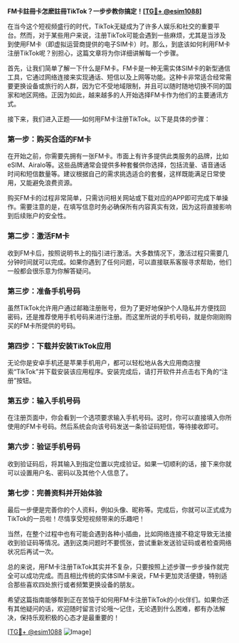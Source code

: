 **FM卡註冊卡怎麽註冊TikTok？一步步教你搞定！[[TG💪+ @esim1088](https://t.me/s/esim1088)]**

在当今这个短视频盛行的时代，TikTok无疑成为了许多人娱乐和社交的重要平台。然而，对于某些用户来说，注册TikTok可能会遇到一些麻烦，尤其是当涉及到使用FM卡（即虚拟运营商提供的电子SIM卡）时。那么，到底该如何利用FM卡注册TikTok呢？别担心，这篇文章将为你详细讲解每一个步骤。

首先，让我们简单了解一下什么是FM卡。FM卡是一种无需实体SIM卡的新型通信工具，它通过网络连接来实现通话、短信以及上网等功能。这种卡非常适合经常需要更换设备或旅行的人群，因为它不受地域限制，并且可以随时随地切换不同的国家和地区网络。正因为如此，越来越多的人开始选择FM卡作为他们的主要通讯方式。

接下来，我们进入正题——如何用FM卡注册TikTok。以下是具体的步骤：

### **第一步：购买合适的FM卡**
在开始之前，你需要先拥有一张FM卡。市面上有许多提供此类服务的品牌，比如eSIM、Airalo等。这些品牌通常会提供多种套餐供你选择，包括流量、语音通话时间和短信数量等。建议根据自己的需求挑选适合的套餐，这样既能满足日常使用，又能避免浪费资源。

购买FM卡的过程非常简单，只需访问相关网站或下载对应的APP即可完成下单操作。需要注意的是，在填写信息时务必确保所有内容真实有效，因为这将直接影响到后续账户的安全性。

### **第二步：激活FM卡**
收到FM卡后，按照说明书上的指引进行激活。大多数情况下，激活过程只需要几分钟时间就可以完成。如果你遇到了任何问题，可以直接联系客服寻求帮助，他们一般都会很乐意为你解答疑问。

### **第三步：准备手机号码**
虽然TikTok允许用户通过邮箱注册账号，但为了更好地保护个人隐私并方便找回密码，还是推荐使用手机号码来进行注册。而这里所说的手机号码，就是你刚刚购买的FM卡所提供的号码。

### **第四步：下载并安装TikTok应用**
无论你是安卓手机还是苹果手机用户，都可以轻松地从各大应用商店搜索“TikTok”并下载安装该应用程序。安装完成后，请打开软件并点击右下角的“注册”按钮。

### **第五步：输入手机号码**
在注册页面中，你会看到一个选项要求输入手机号码。这时，你可以直接填入你所使用的FM卡号码。然后系统会向该号码发送一条验证码短信，等待接收即可。

### **第六步：验证手机号码**
收到验证码后，将其输入到指定位置以完成验证。如果一切顺利的话，接下来你就可以设置用户名、密码以及其他个人信息了。

### **第七步：完善资料并开始体验**
最后一步便是完善你的个人资料，例如头像、昵称等。完成后，你就可以正式成为TikTok的一员啦！尽情享受短视频带来的乐趣吧！

当然，在整个过程中也有可能会遇到各种小插曲，比如网络连接不稳定导致无法接收到验证码等情况。遇到这类问题时不要慌张，尝试重新发送验证码或者检查网络状况后再试一次。

总的来说，用FM卡注册TikTok其实并不复杂，只要按照上述步骤一步步操作就完全可以成功完成。而且相比传统的实体SIM卡来说，FM卡更加灵活便捷，特别适合那些喜欢四处旅行或者频繁更换设备的朋友。

希望这篇指南能够帮到正在苦恼于如何用FM卡注册TikTok的小伙伴们。如果你还有其他疑问的话，欢迎随时留言讨论哦～记住，无论遇到什么困难，都有办法解决，保持乐观积极的心态才是最重要的！

[[TG💪+ @esim1088](https://t.me/s/esim1088) ![Image](https://i.postimg.cc/4NQfJmqS/Snipaste-2025-05-13-00-14-12.png)]